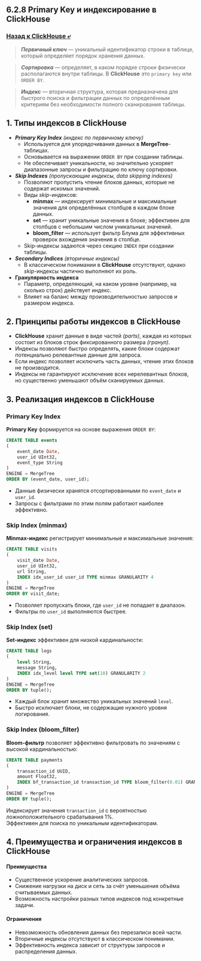 ## 6.2.8 Primary Key и индексирование в ClickHouse

### [Назад к ClickHouse ⤶](/data/Module6/data/clickhouse.md)

> ***Первичный ключ*** — уникальный идентификатор строки в таблице, который определяет порядок хранения данных.  

> ***Сортировка*** — определяет, в каком порядке строки физически располагаются внутри таблицы. В **ClickHouse** это 
`primary key` или `ORDER BY`.  

> ***Индекс*** — вторичная структура, которая предназначена для быстрого поиска и фильтрации данных по определённым 
критериям без необходимости полного сканирования таблицы.  

## 1. Типы индексов в ClickHouse
- _**Primary Key Index** (индекс по первичному ключу)_  
  - Используется для упорядочивания данных в **MergeTree**-таблицах.  
  - Основывается на выражении `ORDER BY` при создании таблицы.  
  - Не обеспечивает уникальности, но значительно ускоряет диапазонные запросы и фильтрацию по ключу сортировки.  
- _**Skip Indexes** (пропускающие индексы, data skipping indexes)_  
  - Позволяют пропустить чтение блоков данных, которые не содержат искомых значений.
  - Виды _skip_-индексов:  
    - **minmax** — индексирует минимальные и максимальные значения для определённых столбцов в каждом блоке данных.  
    - **set** — хранит уникальные значения в блоке; эффективен для столбцов с небольшим числом уникальных значений.  
    - **bloom_filter** — использует фильтр Блума для эффективных проверок вхождения значения в столбце.  
  - Skip-индексы задаются через секцию `INDEX` при создании таблицы.  
- _**Secondary Indices** (вторичные индексы)_  
  - В классическом понимании в **ClickHouse** отсутствуют, однако _skip_-индексы частично выполняют их роль.  
- **Гранулярность индекса**  
  - Параметр, определяющий, на каком уровне (например, на сколько строк) действует индекс.  
  - Влияет на баланс между производительностью запросов и размером индекса.  

## 2. Принципы работы индексов в ClickHouse
- **ClickHouse** хранит данные в виде частей _(parts)_, каждая из которых состоит из блоков строк фиксированного 
размера _(гранул)_.  
- Индексы позволяют быстро определять, какие блоки содержат потенциально релевантные данные для запроса.  
- Если индекс позволяет исключить часть данных, чтение этих блоков не производится.  
- Индексы не гарантируют исключение всех нерелевантных блоков, но существенно уменьшают объём сканируемых данных.  

## 3. Реализация индексов в ClickHouse
### Primary Key Index
**Primary Key** формируется на основе выражения `ORDER BY`:

```sql
CREATE TABLE events
(
    event_date Date,
    user_id UInt32,
    event_type String
)
ENGINE = MergeTree
ORDER BY (event_date, user_id);
```
                  
- Данные физически хранятся отсортированными по `event_date` и `user_id`.  
- Запросы с фильтрами по этим полям работают наиболее эффективно.  

### Skip Index (minmax)
**Minmax-индекс** регистрирует минимальные и максимальные значения:

```sql
CREATE TABLE visits
(
    visit_date Date,
    user_id UInt32,
    url String,
    INDEX idx_user_id user_id TYPE minmax GRANULARITY 4
)
ENGINE = MergeTree
ORDER BY visit_date;
```
                  
- Позволяет пропускать блоки, где `user_id` не попадает в диапазон.  
- Фильтры по `user_id` выполняются быстрее.  

### Skip Index (set)
**Set-индекс** эффективен для низкой кардинальности:

```sql
CREATE TABLE logs
(
    level String,
    message String,
    INDEX idx_level level TYPE set(10) GRANULARITY 2
)
ENGINE = MergeTree
ORDER BY tuple();
```
                  
- Каждый блок хранит множество уникальных значений `level`.  
- Быстро исключает блоки, не содержащие нужного уровня логирования.  

### Skip Index (bloom_filter)
**Bloom-фильтр** позволяет эффективно фильтровать по значениям с высокой кардинальностью:

```sql
CREATE TABLE payments
(
    transaction_id UUID,
    amount Float32,
    INDEX bf_transaction_id transaction_id TYPE bloom_filter(0.01) GRANULARITY 8
)
ENGINE = MergeTree
ORDER BY tuple();
```
                  
Индексирует значения `transaction_id` с вероятностью ложноположительного срабатывания 1%.  
Эффективен для поиска по уникальным идентификаторам.  

## 4. Преимущества и ограничения индексов в ClickHouse
#### Преимущества  
- Существенное ускорение аналитических запросов.  
- Снижение нагрузки на диск и сеть за счёт уменьшения объёма считываемых данных.  
- Возможность настройки разных типов индексов под конкретные задачи.  

#### Ограничения
- Невозможность обновления данных без перезаписи всей части.  
- Вторичные индексы отсутствуют в классическом понимании.  
- Эффективность индекса зависит от структуры запросов и распределения данных.  